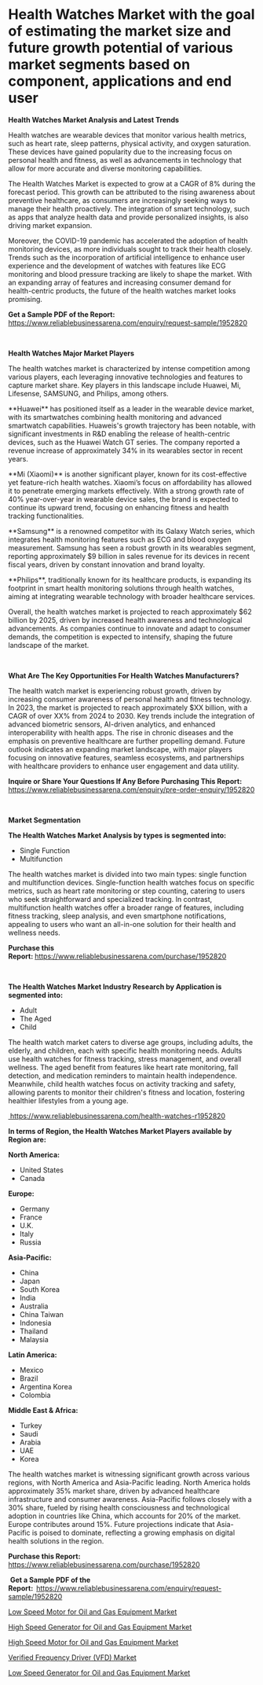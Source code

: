 <p><h1>Health Watches Market with the goal of estimating the market size and future growth potential of various market segments based on component, applications and end user</h1></p><p><strong>Health Watches Market Analysis and Latest Trends</strong></p>
<p><p>Health watches are wearable devices that monitor various health metrics, such as heart rate, sleep patterns, physical activity, and oxygen saturation. These devices have gained popularity due to the increasing focus on personal health and fitness, as well as advancements in technology that allow for more accurate and diverse monitoring capabilities. </p><p>The Health Watches Market is expected to grow at a CAGR of 8% during the forecast period. This growth can be attributed to the rising awareness about preventive healthcare, as consumers are increasingly seeking ways to manage their health proactively. The integration of smart technology, such as apps that analyze health data and provide personalized insights, is also driving market expansion. </p><p>Moreover, the COVID-19 pandemic has accelerated the adoption of health monitoring devices, as more individuals sought to track their health closely. Trends such as the incorporation of artificial intelligence to enhance user experience and the development of watches with features like ECG monitoring and blood pressure tracking are likely to shape the market. With an expanding array of features and increasing consumer demand for health-centric products, the future of the health watches market looks promising.</p></p>
<p><strong>Get a Sample PDF of the Report:&nbsp;</strong> <a href="https://www.reliablebusinessarena.com/enquiry/request-sample/1952820?utm_campaign=1902&utm_medium=2&utm_source=Github&utm_content=ia&utm_term=28022025&utm_id=health-watches">https://www.reliablebusinessarena.com/enquiry/request-sample/1952820</a></p>
<p>&nbsp;</p>
<p><strong>Health Watches Major Market Players</strong></p>
<p><p>The health watches market is characterized by intense competition among various players, each leveraging innovative technologies and features to capture market share. Key players in this landscape include Huawei, Mi, Lifesense, SAMSUNG, and Philips, among others.</p><p>**Huawei** has positioned itself as a leader in the wearable device market, with its smartwatches combining health monitoring and advanced smartwatch capabilities. Huaweis's growth trajectory has been notable, with significant investments in R&D enabling the release of health-centric devices, such as the Huawei Watch GT series. The company reported a revenue increase of approximately 34% in its wearables sector in recent years.</p><p>**Mi (Xiaomi)** is another significant player, known for its cost-effective yet feature-rich health watches. Xiaomi’s focus on affordability has allowed it to penetrate emerging markets effectively. With a strong growth rate of 40% year-over-year in wearable device sales, the brand is expected to continue its upward trend, focusing on enhancing fitness and health tracking functionalities.</p><p>**Samsung** is a renowned competitor with its Galaxy Watch series, which integrates health monitoring features such as ECG and blood oxygen measurement. Samsung has seen a robust growth in its wearables segment, reporting approximately $9 billion in sales revenue for its devices in recent fiscal years, driven by constant innovation and brand loyalty.</p><p>**Philips**, traditionally known for its healthcare products, is expanding its footprint in smart health monitoring solutions through health watches, aiming at integrating wearable technology with broader healthcare services.</p><p>Overall, the health watches market is projected to reach approximately $62 billion by 2025, driven by increased health awareness and technological advancements. As companies continue to innovate and adapt to consumer demands, the competition is expected to intensify, shaping the future landscape of the market.</p></p>
<p>&nbsp;</p>
<p><strong>What Are The Key Opportunities For Health Watches Manufacturers?</strong></p>
<p><p>The health watch market is experiencing robust growth, driven by increasing consumer awareness of personal health and fitness technology. In 2023, the market is projected to reach approximately $XX billion, with a CAGR of over XX% from 2024 to 2030. Key trends include the integration of advanced biometric sensors, AI-driven analytics, and enhanced interoperability with health apps. The rise in chronic diseases and the emphasis on preventive healthcare are further propelling demand. Future outlook indicates an expanding market landscape, with major players focusing on innovative features, seamless ecosystems, and partnerships with healthcare providers to enhance user engagement and data utility.</p></p>
<p><strong>Inquire or Share Your Questions If Any Before Purchasing This Report:</strong> <a href="https://www.reliablebusinessarena.com/enquiry/pre-order-enquiry/1952820?utm_campaign=1902&utm_medium=2&utm_source=Github&utm_content=ia&utm_term=28022025&utm_id=health-watches">https://www.reliablebusinessarena.com/enquiry/pre-order-enquiry/1952820</a></p>
<p>&nbsp;</p>
<p><strong>Market Segmentation</strong></p>
<p><strong>The Health Watches Market Analysis by types is segmented into:</strong></p>
<p><ul><li>Single Function</li><li>Multifunction</li></ul></p>
<p><p>The health watches market is divided into two main types: single function and multifunction devices. Single-function health watches focus on specific metrics, such as heart rate monitoring or step counting, catering to users who seek straightforward and specialized tracking. In contrast, multifunction health watches offer a broader range of features, including fitness tracking, sleep analysis, and even smartphone notifications, appealing to users who want an all-in-one solution for their health and wellness needs.</p></p>
<p><strong>Purchase this Report:&nbsp;</strong><a href="https://www.reliablebusinessarena.com/purchase/1952820?utm_campaign=1902&utm_medium=2&utm_source=Github&utm_content=ia&utm_term=28022025&utm_id=health-watches">https://www.reliablebusinessarena.com/purchase/1952820</a></p>
<p>&nbsp;</p>
<p><strong>The Health Watches Market Industry Research by Application is segmented into:</strong></p>
<p><ul><li>Adult</li><li>The Aged</li><li>Child</li></ul></p>
<p><p>The health watch market caters to diverse age groups, including adults, the elderly, and children, each with specific health monitoring needs. Adults use health watches for fitness tracking, stress management, and overall wellness. The aged benefit from features like heart rate monitoring, fall detection, and medication reminders to maintain health independence. Meanwhile, child health watches focus on activity tracking and safety, allowing parents to monitor their children's fitness and location, fostering healthier lifestyles from a young age.</p></p>
<p><a href="https://www.reliablebusinessarena.com/health-watches-r1952820?utm_campaign=1902&utm_medium=2&utm_source=Github&utm_content=ia&utm_term=28022025&utm_id=health-watches">&nbsp;https://www.reliablebusinessarena.com/health-watches-r1952820</a></p>
<p><strong>In terms of Region, the Health Watches Market Players available by Region are:</strong></p>
<p>
    <p> <strong> North America: </strong>
        <ul>
            <li>United States</li>
            <li>Canada</li>
        </ul>
        </p> 
    <p> <strong> Europe: </strong>
        <ul>
            <li>Germany</li>
            <li>France</li>
            <li>U.K.</li>
            <li>Italy</li>
            <li>Russia</li>
        </ul>
        </p> 
    <p> <strong> Asia-Pacific: </strong>
        <ul>
            <li>China</li>
            <li>Japan</li>
            <li>South Korea</li>
            <li>India</li>
            <li>Australia</li>
            <li>China Taiwan</li>
            <li>Indonesia</li>
            <li>Thailand</li>
            <li>Malaysia</li>
        </ul>
        </p> 
    <p> <strong> Latin America: </strong>
        <ul>
            <li>Mexico</li>
            <li>Brazil</li>
            <li>Argentina Korea</li>
            <li>Colombia</li>
        </ul>
        </p> 
    <p> <strong> Middle East & Africa: </strong>
        <ul>
            <li>Turkey</li>
            <li>Saudi</li>
            <li>Arabia</li>
            <li>UAE</li>
            <li>Korea</li>
        </ul>
    </p>
    </p>
<p><p>The health watches market is witnessing significant growth across various regions, with North America and Asia-Pacific leading. North America holds approximately 35% market share, driven by advanced healthcare infrastructure and consumer awareness. Asia-Pacific follows closely with a 30% share, fueled by rising health consciousness and technological adoption in countries like China, which accounts for 20% of the market. Europe contributes around 15%. Future projections indicate that Asia-Pacific is poised to dominate, reflecting a growing emphasis on digital health solutions in the region.</p></p>
<p><strong>Purchase this Report: </strong><a href="https://www.reliablebusinessarena.com/purchase/1952820?utm_campaign=1902&utm_medium=2&utm_source=Github&utm_content=ia&utm_term=28022025&utm_id=health-watches">https://www.reliablebusinessarena.com/purchase/1952820</a></p>
<p>&nbsp;<strong>Get a Sample PDF of the Report:&nbsp;&nbsp;</strong><a href="https://www.reliablebusinessarena.com/enquiry/request-sample/1952820?utm_campaign=1902&utm_medium=2&utm_source=Github&utm_content=ia&utm_term=28022025&utm_id=health-watches">https://www.reliablebusinessarena.com/enquiry/request-sample/1952820</a></p>
<p><strong></strong></p>
<p><p><a href="https://github.com/lydiadrauth5/Market-Research-Report-List-1/blob/main/low-speed-motor-for-oil-and-gas-equipment-market.md?utm_campaign=1902&utm_medium=2&utm_source=Github&utm_content=ia&utm_term=28022025&utm_id=health-watches">Low Speed Motor for Oil and Gas Equipment Market</a></p><p><a href="https://github.com/dukawashviro/Market-Research-Report-List-1/blob/main/high-speed-generator-for-oil-and-gas-equipment-market.md?utm_campaign=1902&utm_medium=2&utm_source=Github&utm_content=ia&utm_term=28022025&utm_id=health-watches">High Speed Generator for Oil and Gas Equipment Market</a></p><p><a href="https://github.com/molayrabeta/Market-Research-Report-List-1/blob/main/high-speed-motor-for-oil-and-gas-equipment-market.md?utm_campaign=1902&utm_medium=2&utm_source=Github&utm_content=ia&utm_term=28022025&utm_id=health-watches">High Speed Motor for Oil and Gas Equipment Market</a></p><p><a href="https://github.com/sledzpoeta5o/Market-Research-Report-List-1/blob/main/verified-frequency-driver-vfd-market.md?utm_campaign=1902&utm_medium=2&utm_source=Github&utm_content=ia&utm_term=28022025&utm_id=health-watches">Verified Frequency Driver (VFD) Market</a></p><p><a href="https://github.com/rembaentin6f/Market-Research-Report-List-1/blob/main/low-speed-generator-for-oil-and-gas-equipment-market.md?utm_campaign=1902&utm_medium=2&utm_source=Github&utm_content=ia&utm_term=28022025&utm_id=health-watches">Low Speed Generator for Oil and Gas Equipment Market</a></p></p>